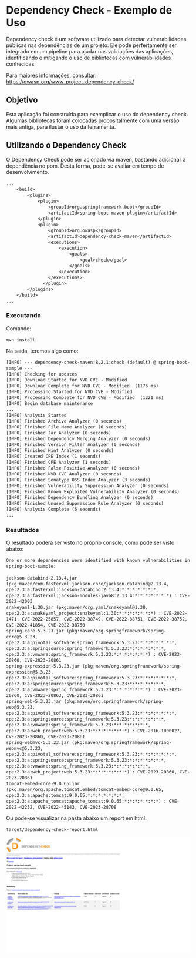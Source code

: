 # Dependency Check - Exemplo de Uso

Dependency check é um software utilizado para detectar vulnerabilidades públicas nas dependências de um projeto. Ele pode perfertamente ser integrado em um pipeline para ajudar nas validações das aplicações, identificando e mitigando o uso de bibliotecas com vulnerabilidades conhecidas.

Para maiores informações, consultar:   
https://owasp.org/www-project-dependency-check/

## Objetivo

Esta aplicação foi construída para exemplicar o uso do dependency check. Algumas bibliotecas foram colocadas propositalmente com uma versão mais antiga, para ilustar o uso da ferramenta.

## Utilizando o Dependency Check
O Dependency Check pode ser acionado via maven, bastando adicionar a dependência no pom. Desta forma, pode-se avaliar em tempo de desenvolvimento.

~~~
...
	<build>
		<plugins>
			<plugin>
				<groupId>org.springframework.boot</groupId>
				<artifactId>spring-boot-maven-plugin</artifactId>
			</plugin>
			<plugin>
				<groupId>org.owasp</groupId>
				<artifactId>dependency-check-maven</artifactId>
				<executions>
					<execution>
						<goals>
							<goal>check</goal>
						</goals>
					</execution>
				</executions>
			  </plugin>
		</plugins>
	</build>
...
~~~

### Executando

Comando:
~~~
mvn install
~~~

Na saída, teremos algo como:   
~~~
[INFO] --- dependency-check-maven:8.2.1:check (default) @ spring-boot-sample ---
[INFO] Checking for updates
[INFO] Download Started for NVD CVE - Modified
[INFO] Download Complete for NVD CVE - Modified  (1176 ms)
[INFO] Processing Started for NVD CVE - Modified
[INFO] Processing Complete for NVD CVE - Modified  (1221 ms)
[INFO] Begin database maintenance
...
[INFO] Analysis Started
[INFO] Finished Archive Analyzer (0 seconds)
[INFO] Finished File Name Analyzer (0 seconds)
[INFO] Finished Jar Analyzer (0 seconds)
[INFO] Finished Dependency Merging Analyzer (0 seconds)
[INFO] Finished Version Filter Analyzer (0 seconds)
[INFO] Finished Hint Analyzer (0 seconds)
[INFO] Created CPE Index (1 seconds)
[INFO] Finished CPE Analyzer (1 seconds)
[INFO] Finished False Positive Analyzer (0 seconds)
[INFO] Finished NVD CVE Analyzer (0 seconds)
[INFO] Finished Sonatype OSS Index Analyzer (3 seconds)
[INFO] Finished Vulnerability Suppression Analyzer (0 seconds)
[INFO] Finished Known Exploited Vulnerability Analyzer (0 seconds)
[INFO] Finished Dependency Bundling Analyzer (0 seconds)
[INFO] Finished Unused Suppression Rule Analyzer (0 seconds)
[INFO] Analysis Complete (5 seconds)
...
~~~

### Resultados
O resultado poderá ser visto no próprio console, como pode ser visto abaixo:

~~~
One or more dependencies were identified with known vulnerabilities in spring-boot-sample:

jackson-databind-2.13.4.jar (pkg:maven/com.fasterxml.jackson.core/jackson-databind@2.13.4, cpe:2.3:a:fasterxml:jackson-databind:2.13.4:*:*:*:*:*:*:*, cpe:2.3:a:fasterxml:jackson-modules-java8:2.13.4:*:*:*:*:*:*:*) : CVE-2022-42003
snakeyaml-1.30.jar (pkg:maven/org.yaml/snakeyaml@1.30, cpe:2.3:a:snakeyaml_project:snakeyaml:1.30:*:*:*:*:*:*:*) : CVE-2022-1471, CVE-2022-25857, CVE-2022-38749, CVE-2022-38751, CVE-2022-38752, CVE-2022-41854, CVE-2022-38750
spring-core-5.3.23.jar (pkg:maven/org.springframework/spring-core@5.3.23, cpe:2.3:a:pivotal_software:spring_framework:5.3.23:*:*:*:*:*:*:*, cpe:2.3:a:springsource:spring_framework:5.3.23:*:*:*:*:*:*:*, cpe:2.3:a:vmware:spring_framework:5.3.23:*:*:*:*:*:*:*) : CVE-2023-20860, CVE-2023-20861
spring-expression-5.3.23.jar (pkg:maven/org.springframework/spring-expression@5.3.23, cpe:2.3:a:pivotal_software:spring_framework:5.3.23:*:*:*:*:*:*:*, cpe:2.3:a:springsource:spring_framework:5.3.23:*:*:*:*:*:*:*, cpe:2.3:a:vmware:spring_framework:5.3.23:*:*:*:*:*:*:*) : CVE-2023-20860, CVE-2023-20863, CVE-2023-20861
spring-web-5.3.23.jar (pkg:maven/org.springframework/spring-web@5.3.23, cpe:2.3:a:pivotal_software:spring_framework:5.3.23:*:*:*:*:*:*:*, cpe:2.3:a:springsource:spring_framework:5.3.23:*:*:*:*:*:*:*, cpe:2.3:a:vmware:spring_framework:5.3.23:*:*:*:*:*:*:*, cpe:2.3:a:web_project:web:5.3.23:*:*:*:*:*:*:*) : CVE-2016-1000027, CVE-2023-20860, CVE-2023-20861
spring-webmvc-5.3.23.jar (pkg:maven/org.springframework/spring-webmvc@5.3.23, cpe:2.3:a:pivotal_software:spring_framework:5.3.23:*:*:*:*:*:*:*, cpe:2.3:a:springsource:spring_framework:5.3.23:*:*:*:*:*:*:*, cpe:2.3:a:vmware:spring_framework:5.3.23:*:*:*:*:*:*:*, cpe:2.3:a:web_project:web:5.3.23:*:*:*:*:*:*:*) : CVE-2023-20860, CVE-2023-20861
tomcat-embed-core-9.0.65.jar (pkg:maven/org.apache.tomcat.embed/tomcat-embed-core@9.0.65, cpe:2.3:a:apache:tomcat:9.0.65:*:*:*:*:*:*:*, cpe:2.3:a:apache_tomcat:apache_tomcat:9.0.65:*:*:*:*:*:*:*) : CVE-2022-42252, CVE-2022-45143, CVE-2023-28708
~~~

Ou pode-se visualizar na pasta abaixo um report em html.

~~~
target/dependency-check-report.html
~~~

![Dependency Check](./assets/01.png)

